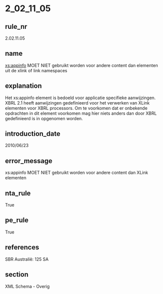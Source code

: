 # 2_02_11_05

## rule_nr
2.02.11.05

## name
<xs:appinfo> MOET NIET gebruikt worden voor andere content dan elementen uit de xlink of link namespaces

## explanation
Het xs:appinfo element is bedoeld voor applicatie specifieke aanwijzingen. XBRL 2.1 heeft aanwijzingen gedefinieerd voor het verwerken van XLink elementen voor XBRL processors. Om te voorkomen dat er onbekende opdrachten in dit element voorkomen mag hier niets anders dan door XBRL gedefinieerd is in opgenomen worden.

## introduction_date
2010/06/23

## error_message
xs:appinfo MOET NIET gebruikt worden voor andere content dan XLink elementen

## nta_rule
True

## pe_rule
True

## references
SBR Australië: 125 SA

## section
XML Schema - Overig

